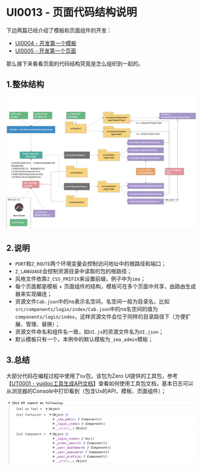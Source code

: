 # UI0013 - 页面代码结构说明

下边两篇已经介绍了模板和页面组件的开发：

* [UI0004 - 开发第一个模板](/document/ui0004-kai-fa-di-yi-ge-mo-ban.md)
* [UI0005 - 开发第一个页面](/document/ui0005-kai-fa-di-yi-ge-ye-mian.md)

那么接下来看看页面的代码结构究竟是怎么组织到一起的。

## 1.整体结构

![](/document/image/UI0013-1.png)

## 2.说明

* `PORT`和`Z_ROUTE`两个环境变量会控制访问地址中的根路径和端口；
* `Z_LANGUAGE`会控制资源目录中读取的包的根路径；
* 风格文件依靠`Z_CSS_PRIFIX`来设置前缀，例子中为`ima`；
* 每个页面都是模板 + 页面组件的结构，模板可在多个页面中共享，由路由生成器来实现编连；
* 资源文件`Cab.json`中的ns表示名空间，名空间一般为目录名，比如`src/components/login/index/Cab.json`中的ns名空间的值为`components/login/index`，这样资源文件会位于同样的目录路径下（方便扩展、管理、替换）；
* 资源文件命名和组件名一致，如`UI.js`的资源文件名为`UI.json`；
* 默认模板只有一个，本例中的默认模板为`_ima_admin`模板；

## 3.总结

大部分代码在编程过程中使用了`Ux`包，该包为Zero UI提供的工具包，参考【[UT0001 - yuidoc工具生成API文档](/document/3-jiao-shou-jia-jie-xi/ut0001-yuidocgong-ju-sheng-cheng-api-wen-dang.md)】查看如何使用工具包文档，基本日志可以从浏览器的Console中打印看到（包含Ux的API，模板、页面组件）；

![](/document/image/UI0013-2.png)



